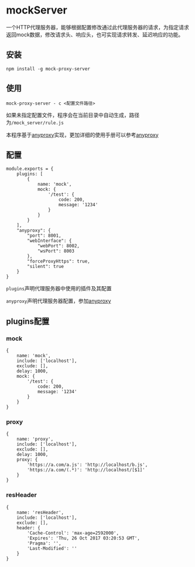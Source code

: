 # mockServer
一个HTTP代理服务器，能够根据配置修改通过此代理服务器的请求，为指定请求返回mock数据，修改请求头、响应头，也可实现请求转发、延迟响应的功能。

## 安装
```
npm install -g mock-proxy-server
```

## 使用

```
mock-proxy-server - c <配置文件路径>
```
如果未指定配置文件，程序会在当前目录中自动生成，路径为`/mock_server/rule.js`

本程序基于[anyproxy](http://anyproxy.io/)实现，更加详细的使用手册可以参考[anyproxy](http://anyproxy.io/)

## 配置

```
module.exports = {
    plugins: [
        {
            name: 'mock',
            mock: {
                '/test': {
                    code: 200,
                    message: '1234'
                }
            }
        }
    ],
    "anyproxy": {
        "port": 8001,
        "webInterface": {
            "webPort": 8002,
            "wsPort": 8003
        },
        "forceProxyHttps": true,
        "silent": true
    }
}
```
`plugins`声明代理服务器中使用的插件及其配置

`anyproxy`声明代理服务器配置，参加[anyproxy](http://anyproxy.io/cn.html#作为npm模块使用)

## plugins配置

### mock
```
{
    name: 'mock',
    include: ['localhost'],
    exclude: [],
    delay: 1000,
    mock: {
        '/test': {
            code: 200,
            message: '1234'
        }
    }
}
```

### proxy
```
{
    name: 'proxy',
    include: ['localhost'],
    exclude: [],
    delay: 1000,
    proxy: {
        'https://a.com/a.js': 'http://localhost/b.js',
        'https://a.com/(.*)': 'http://localhost/[$1]'
    }
}
```
### resHeader
```
{
    name: 'resHeader',
    include: ['localhost'],
    exclude: [],
    header: {
        'Cache-Control': 'max-age=2592000',
        'Expires': 'Thu, 26 Oct 2017 03:20:53 GMT',
        'Pragma': '',
        'Last-Modified': ''
    }
}
```